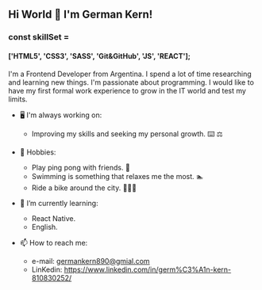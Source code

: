 ## Hi World 👋 I'm German Kern!

### const skillSet =
#### ['HTML5',	'CSS3',	'SASS',	'Git&GitHub',	'JS',	'REACT'];

I'm a Frontend Developer from Argentina. I spend a lot of time researching and learning new things.
I'm passionate about programming. I would like to have my first formal work experience to grow in the IT world and test my limits.


- 🖥️ I'm always working on:

  - Improving my skills and seeking my personal growth. ⌨️ ⚖️

- 🧘 Hobbies:

  - Play ping pong with friends. 🏓
  - Swimming is something that relaxes me the most. 🏊
  - Ride a bike around the city. 🚴🏻🚴

- 🌱 I’m currently learning:

  - React Native.
  - English.
   
- 📫 How to reach me:

  - e-mail: germankern890@gmial.com
  - LinKedin: https://www.linkedin.com/in/germ%C3%A1n-kern-810830252/
  

